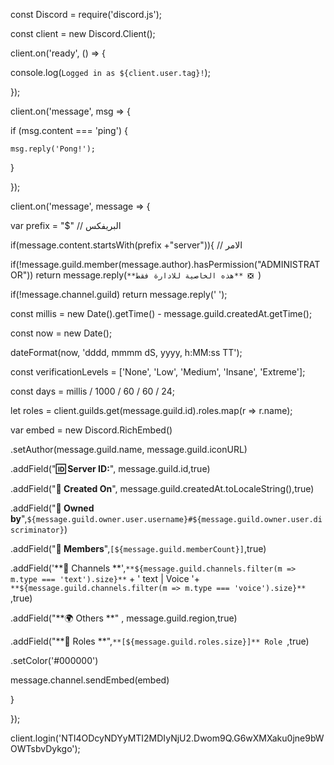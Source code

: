 const Discord = require('discord.js');

const client = new Discord.Client();

client.on('ready', () => {

  console.log(`Logged in as ${client.user.tag}!`);

});

client.on('message', msg => {

  if (msg.content === 'ping') {

    msg.reply('Pong!');

  }

});

client.on('message', message => {

var prefix = "$" // البريفكس

if(message.content.startsWith(prefix +"server")){ // الامر

  if(!message.guild.member(message.author).hasPermission("ADMINISTRATOR")) return message.reply(`**هذه الخاصية للادارة فقط** ❎ `)

if(!message.channel.guild) return message.reply(' ');

const millis = new Date().getTime() - message.guild.createdAt.getTime();

const now = new Date();

dateFormat(now, 'dddd, mmmm dS, yyyy, h:MM:ss TT');

const verificationLevels = ['None', 'Low', 'Medium', 'Insane', 'Extreme'];

const days = millis / 1000 / 60 / 60 / 24;

let roles = client.guilds.get(message.guild.id).roles.map(r => r.name);

var embed  = new Discord.RichEmbed()

.setAuthor(message.guild.name, message.guild.iconURL)

.addField("**🆔 Server ID:**", message.guild.id,true)

.addField("**📅 Created On**", message.guild.createdAt.toLocaleString(),true)

.addField("**👑 Owned by**",`${message.guild.owner.user.username}#${message.guild.owner.user.discriminator}`)

.addField("**👥 Members**",`[${message.guild.memberCount}]`,true)

.addField('**💬 Channels **',`**${message.guild.channels.filter(m => m.type === 'text').size}**` + ' text | Voice  '+ `**${message.guild.channels.filter(m => m.type === 'voice').size}** `,true)

.addField("**🌍 Others **" , message.guild.region,true)

.addField("**🔐 Roles **",`**[${message.guild.roles.size}]** Role `,true)

.setColor('#000000')

message.channel.sendEmbed(embed)

}

});











client.login('NTI4ODcyNDYyMTI2MDIyNjU2.Dwom9Q.G6wXMXaku0jne9bWOWTsbvDykgo');

 
